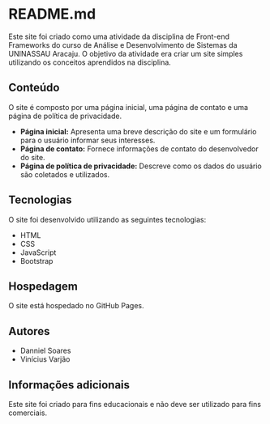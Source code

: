 # README.md

Este site foi criado como uma atividade da disciplina de Front-end Frameworks do curso de Análise e Desenvolvimento de Sistemas da UNINASSAU Aracaju. O objetivo da atividade era criar um site simples utilizando os conceitos aprendidos na disciplina.

## Conteúdo

O site é composto por uma página inicial, uma página de contato e uma página de política de privacidade.

* **Página inicial:** Apresenta uma breve descrição do site e um formulário para o usuário informar seus interesses.
* **Página de contato:** Fornece informações de contato do desenvolvedor do site.
* **Página de política de privacidade:** Descreve como os dados do usuário são coletados e utilizados.

## Tecnologias

O site foi desenvolvido utilizando as seguintes tecnologias:

* HTML
* CSS
* JavaScript
* Bootstrap

## Hospedagem

O site está hospedado no GitHub Pages.

## Autores

* Danniel Soares
* Vinícius Varjão

## Informações adicionais

Este site foi criado para fins educacionais e não deve ser utilizado para fins comerciais.

